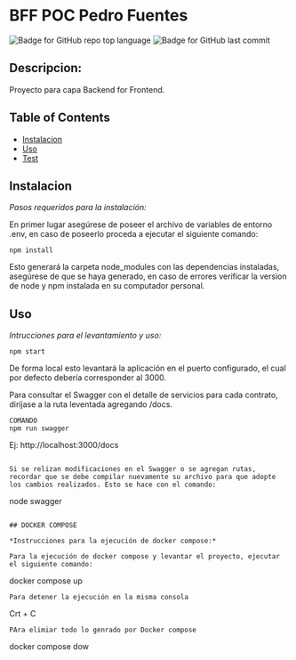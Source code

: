 # BFF POC Pedro Fuentes



  ![Badge for GitHub repo top language](https://img.shields.io/github/languages/top/connietran-dev/readme-generator?style=flat&logo=appveyor) ![Badge for GitHub last commit](https://img.shields.io/badge/npm-8.19.2-green)
  
  ## Descripcion: 
  
  Proyecto para capa Backend for Frontend.

  ## Table of Contents
  * [Instalacion](#Instalacion)
  * [Uso](#Uso)
  * [Test](#Test)
  
  ## Instalacion
  
  *Pasos requeridos para la instalación:*
  
  En primer lugar asegúrese de poseer el archivo de variables de entorno .env, en caso de poseerlo proceda a ejecutar el siguiente comando:
  
  ```
  npm install
  ```
  Esto generará la carpeta node_modules con las dependencias instaladas, asegúrese de que se haya generado, en caso de errores verificar la version de node y npm instalada en su computador personal.

  ## Uso 
  
  *Intrucciones para el levantamiento y uso:*
  
  ```
  npm start
  ```
  De forma local esto levantará la aplicación en el puerto configurado, el cual por defecto debería corresponder al 3000. 
  
  Para consultar el Swagger con el detalle de servicios para cada contrato, diríjase a la ruta leventada agregando /docs.
  ```
  COMANDO
  npm run swagger
  ```
  Ej: http://localhost:3000/docs
  ```

  Si se relizan modificaciones en el Swagger o se agregan rutas, recordar que se debe compilar nuevamente su archivo para que adopte los cambios realizados. Esto se hace con el comando:
  ```
  node swagger
  ```

  ## DOCKER COMPOSE
  
  *Instrucciones para la ejecución de docker compose:*
  
  Para la ejecución de docker compose y levantar el proyecto, ejecutar el siguiente comando:
  ```
  docker compose up
  ```
  Para detener la ejecución en la misma consola
  ```
  Crt + C
  ```
  PAra elimiar todo lo genrado por Docker compose
  ```
  docker compose dow
  ```


